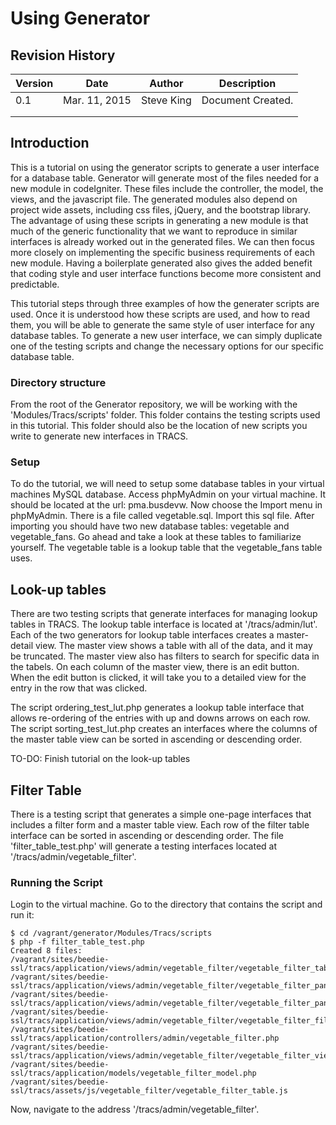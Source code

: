 # Using Generator

## Revision History

| Version | Date          | Author     | Description       |
|---------|---------------|------------|-------------------|
| 0.1     | Mar. 11, 2015 | Steve King | Document Created. |
|         |               |            |                   |
|         |               |            |                   |

## Introduction

This is a tutorial on using the generator scripts to generate a user interface
for a database table. Generator will generate most of the files needed for a 
new module in codeIgniter. These files include the controller, the model, the
views, and the javascript file. The generated modules also depend on project 
wide assets, including css files, jQuery, and the bootstrap library. The 
advantage of using these scripts in generating a new module is that much of the
generic functionality that we want to reproduce in similar interfaces is 
already worked out in the generated files. We can then focus more closely on 
implementing the specific business requirements of each new module. Having a 
boilerplate generated also gives the added benefit that coding style and 
user interface functions become more consistent and predictable.

This tutorial steps through three examples of how the generater scripts are used. Once it is understood how these scripts are used, and how to read them, you will be able to generate the same style of user interface for any database tables. To generate a new user interface, we can simply duplicate one of the testing scripts and change the necessary options for our specific database table.

### Directory structure

From the root of the Generator repository, we will be working with the 'Modules/Tracs/scripts' folder. This folder contains the testing scripts used in this tutorial. This folder should also be the location of new scripts you write to generate new interfaces in TRACS. 

### Setup

To do the tutorial, we will need to setup some database tables in your virtual machines MySQL database. Access phpMyAdmin on your virtual machine. It should be located at the url: pma.busdevw. Now choose the Import menu in phpMyAdmin. There is a file called vegetable.sql. Import this sql file. After importing you should have two new database tables: vegetable and vegetable_fans. Go ahead and take a look at these tables to familiarize yourself. The vegetable table is a lookup table that the vegetable_fans table uses.

## Look-up tables

There are two testing scripts that generate interfaces for managing lookup tables in TRACS. The lookup table interface is located at '/tracs/admin/lut'. Each of the two generators for lookup table interfaces creates a master-detail view. The master view shows a table with all of the data, and it may be truncated. The master view also has filters to search for specific data in the tabels. On each column of the master view, there is an edit button. When the edit button is clicked, it will take you to a detailed view for the entry in the row that was clicked. 

The script ordering_test_lut.php generates a lookup table interface that allows re-ordering of the entries with up and downs arrows on each row. The script sorting_test_lut.php creates an interfaces where the columns of the master table view can be sorted in ascending or descending order.

TO-DO: Finish tutorial on the look-up tables

## Filter Table

There is a testing script that generates a simple one-page interfaces that
includes a filter form and a master table view. Each row of the filter table interface can be sorted in ascending or descending order. The file 'filter_table_test.php' will generate a testing interfaces located at '/tracs/admin/vegetable_filter'. 

### Running the Script

Login to the virtual machine. Go to the directory that contains the script and run it:

    $ cd /vagrant/generator/Modules/Tracs/scripts
    $ php -f filter_table_test.php
    Created 8 files:
    /vagrant/sites/beedie-ssl/tracs/application/views/admin/vegetable_filter/vegetable_filter_table_view.php
    /vagrant/sites/beedie-ssl/tracs/application/views/admin/vegetable_filter/vegetable_filter_panel_footer_view.php
    /vagrant/sites/beedie-ssl/tracs/application/views/admin/vegetable_filter/vegetable_filter_panel_header_view.php
    /vagrant/sites/beedie-ssl/tracs/application/views/admin/vegetable_filter/vegetable_filter_filter_panel_view.php
    /vagrant/sites/beedie-ssl/tracs/application/controllers/admin/vegetable_filter.php
    /vagrant/sites/beedie-ssl/tracs/application/views/admin/vegetable_filter/vegetable_filter_view.php
    /vagrant/sites/beedie-ssl/tracs/application/models/vegetable_filter_model.php
    /vagrant/sites/beedie-ssl/tracs/assets/js/vegetable_filter/vegetable_filter_table.js

Now, navigate to the address '/tracs/admin/vegetable_filter'.